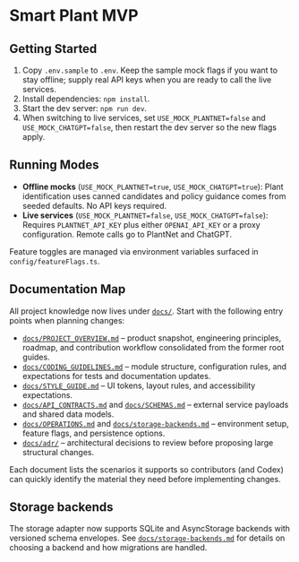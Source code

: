 # Smart Plant MVP

## Getting Started
1. Copy `.env.sample` to `.env`. Keep the sample mock flags if you want to stay offline; supply real API keys when you are ready to call the live services.
2. Install dependencies: `npm install`.
3. Start the dev server: `npm run dev`.
4. When switching to live services, set `USE_MOCK_PLANTNET=false` and `USE_MOCK_CHATGPT=false`, then restart the dev server so the new flags apply.

## Running Modes
- **Offline mocks** (`USE_MOCK_PLANTNET=true`, `USE_MOCK_CHATGPT=true`): Plant identification uses canned candidates and policy guidance comes from seeded defaults. No API keys required.
- **Live services** (`USE_MOCK_PLANTNET=false`, `USE_MOCK_CHATGPT=false`): Requires `PLANTNET_API_KEY` plus either `OPENAI_API_KEY` or a proxy configuration. Remote calls go to PlantNet and ChatGPT.

Feature toggles are managed via environment variables surfaced in `config/featureFlags.ts`.

## Documentation Map
All project knowledge now lives under [`docs/`](docs/). Start with the following entry points when planning changes:

- [`docs/PROJECT_OVERVIEW.md`](docs/PROJECT_OVERVIEW.md) – product snapshot, engineering principles, roadmap, and contribution workflow consolidated from the former root guides.
- [`docs/CODING_GUIDELINES.md`](docs/CODING_GUIDELINES.md) – module structure, configuration rules, and expectations for tests and documentation updates.
- [`docs/STYLE_GUIDE.md`](docs/STYLE_GUIDE.md) – UI tokens, layout rules, and accessibility expectations.
- [`docs/API_CONTRACTS.md`](docs/API_CONTRACTS.md) and [`docs/SCHEMAS.md`](docs/SCHEMAS.md) – external service payloads and shared data models.
- [`docs/OPERATIONS.md`](docs/OPERATIONS.md) and [`docs/storage-backends.md`](docs/storage-backends.md) – environment setup, feature flags, and persistence options.
- [`docs/adr/`](docs/adr) – architectural decisions to review before proposing large structural changes.

Each document lists the scenarios it supports so contributors (and Codex) can quickly identify the material they need before implementing changes.

## Storage backends

The storage adapter now supports SQLite and AsyncStorage backends with versioned
schema envelopes. See [`docs/storage-backends.md`](docs/storage-backends.md) for
details on choosing a backend and how migrations are handled.
